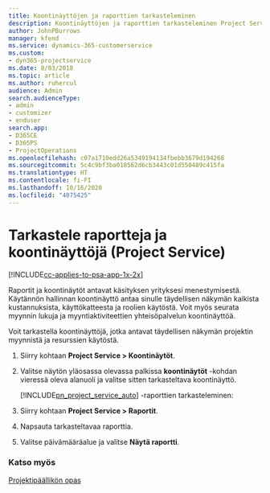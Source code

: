 ```yaml
---
title: Koontinäyttöjen ja raporttien tarkasteleminen
description: Koontinäyttöjen ja raporttien tarkasteleminen Project Servicessä
author: JohnPBurrows
manager: kfend
ms.service: dynamics-365-customerservice
ms.custom:
- dyn365-projectservice
ms.date: 8/03/2018
ms.topic: article
ms.author: ruhercul
audience: Admin
search.audienceType:
- admin
- customizer
- enduser
search.app:
- D365CE
- D365PS
- ProjectOperations
ms.openlocfilehash: c07a1710edd26a5349194134fbebb3679d194268
ms.sourcegitcommit: 5c4c9bf3ba018562d6cb3443c01d550489c415fa
ms.translationtype: HT
ms.contentlocale: fi-FI
ms.lasthandoff: 10/16/2020
ms.locfileid: "4075425"
---
```

# <a name="view-dashboards-and-reports-project-service"></a>Tarkastele raportteja ja koontinäyttöjä (Project Service)

[!INCLUDE[cc-applies-to-psa-app-1x-2x](../includes/cc-applies-to-psa-app-1x-2x.md)]

Raportit ja koontinäytöt antavat käsityksen yrityksesi menestymisestä. Käytännön hallinnan koontinäyttö antaa sinulle täydellisen näkymän kaikista kustannuksista, käyttökatteesta ja roolien käytöstä. Voit myös seurata myynnin lukuja ja myyntiaktiviteettien yhteisöpalvelun koontinäyttöä.  
  
 Voit tarkastella koontinäyttöjä, jotka antavat täydellisen näkymän projektin myynnistä ja resurssien käytöstä.  
  
1. Siirry kohtaan **Project Service > Koontinäytöt**.  
  
2. Valitse näytön yläosassa olevassa palkissa **koontinäytöt** -kohdan vieressä oleva alanuoli ja valitse sitten tarkasteltava koontinäyttö.  
  
   [!INCLUDE[pn_project_service_auto](../includes/pn-project-service-auto.md)] -raporttien tarkasteleminen:  
  
3. Siirry kohtaan **Project Service > Raportit**.  
  
4. Napsauta tarkasteltavaa raporttia.  
  
5. Valitse päivämääräalue ja valitse **Näytä raportti**.  
  
### <a name="see-also"></a>Katso myös  
 [Projektipäällikön opas](../psa/project-manager-guide.md)

